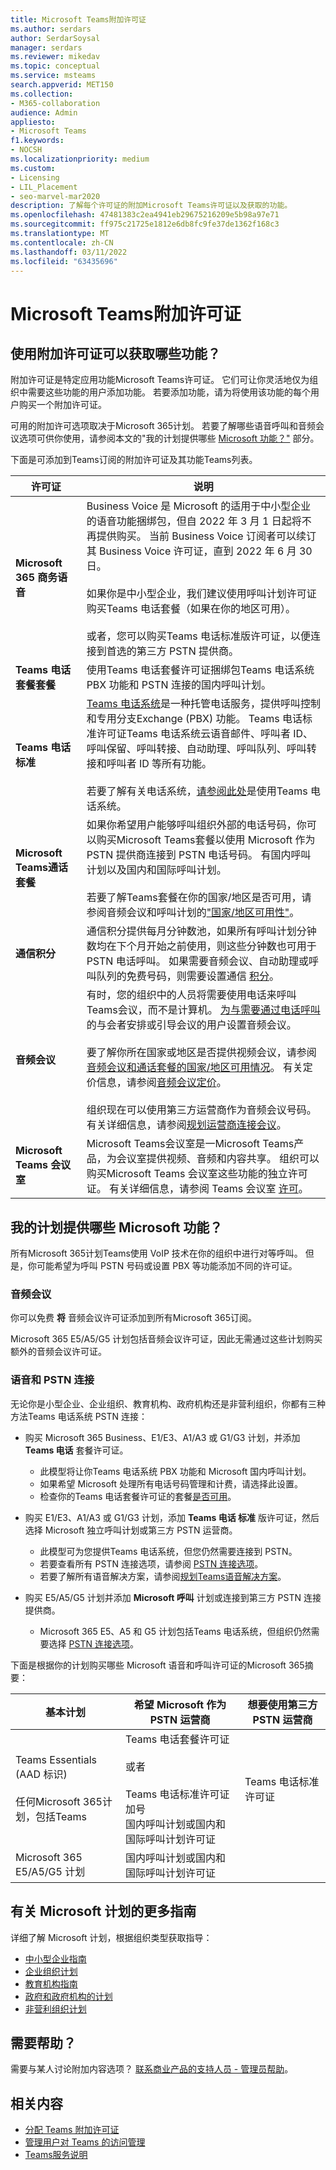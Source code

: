 ```yaml
---
title: Microsoft Teams附加许可证
ms.author: serdars
author: SerdarSoysal
manager: serdars
ms.reviewer: mikedav
ms.topic: conceptual
ms.service: msteams
search.appverid: MET150
ms.collection:
- M365-collaboration
audience: Admin
appliesto:
- Microsoft Teams
f1.keywords:
- NOCSH
ms.localizationpriority: medium
ms.custom:
- Licensing
- LIL_Placement
- seo-marvel-mar2020
description: 了解每个许可证的附加Microsoft Teams许可证以及获取的功能。
ms.openlocfilehash: 47481383c2ea4941eb29675216209e5b98a97e71
ms.sourcegitcommit: ff975c21725e1812e6db8fc9fe37de1362f168c3
ms.translationtype: MT
ms.contentlocale: zh-CN
ms.lasthandoff: 03/11/2022
ms.locfileid: "63435696"
---
```

# <a name="microsoft-teams-add-on-licenses"></a>Microsoft Teams附加许可证

## <a name="which-capabilities-can-i-get-with-add-on-licenses"></a>使用附加许可证可以获取哪些功能？

附加许可证是特定应用功能Microsoft Teams许可证。 它们可让你灵活地仅为组织中需要这些功能的用户添加功能。 若要添加功能，请为将使用该功能的每个用户购买一个附加许可证。

可用的附加许可选项取决于Microsoft 365计划。 若要了解哪些语音呼叫和音频会议选项可供你使用，请参阅本文的"我的计划提供哪些 [Microsoft 功能？"](#which-microsoft-capabilities-are-available-with-my-plan) 部分。

下面是可添加到Teams订阅的附加许可证及其功能Teams列表。

|许可证|说明|
|-------|-----------|
|**Microsoft 365 商务语音** <br/> |Business Voice 是 Microsoft 的适用于中小型企业的语音功能捆绑包，但自 2022 年 3 月 1 日起将不再提供购买。 当前 Business Voice 订阅者可以续订其 Business Voice 许可证，直到 2022 年 6 月 30 日。 <br/> <br/> 如果你是中小型企业，我们建议使用呼叫计划许可证购买Teams 电话套餐（如果在你的地区可用）。[](../business-voice/whats-business-voice.md) <br/> <br/> 或者，您可以购买Teams 电话标准版许可证，以便连接到首选的第三方 PSTN 提供商。 |
|**Teams 电话套餐套餐** <br/> |使用Teams 电话套餐许可证捆绑包Teams 电话系统 PBX 功能和 PSTN 连接的国内呼叫计划。 <br/> |
|**Teams 电话 标准** <br/> |[Teams 电话系统](../what-is-phone-system-in-office-365.md)是一种托管电话服务，提供呼叫控制和专用分支Exchange (PBX) 功能。 Teams 电话标准许可证Teams 电话系统云语音邮件、呼叫者 ID、呼叫保留、呼叫转接、自动助理、呼叫队列、呼叫转接和呼叫者 ID 等所有功能。 <br/> <br/>若要了解有关电话系统，[请参阅此处](../here-s-what-you-get-with-phone-system.md)是使用Teams 电话系统。 <br/> |
|**Microsoft Teams通话套餐** <br/> |如果你希望用户能够呼叫组织外部的电话号码，你可以购买Microsoft Teams套餐以使用 Microsoft 作为 PSTN 提供商连接到 PSTN 电话号码。[](../calling-plans-for-office-365.md) 有国内呼叫计划以及国内和国际呼叫计划。 <br/> <br/> 若要了解Teams套餐在你的国家/地区是否可用，请参阅音频会议和呼叫计划的["国家/地区可用性"](../country-and-region-availability-for-audio-conferencing-and-calling-plans/country-and-region-availability-for-audio-conferencing-and-calling-plans.md)。 |
|**通信积分** | 通信积分提供每月分钟数池，如果所有呼叫计划分钟数均在下个月开始之前使用，则这些分钟数也可用于 PSTN 电话呼叫。 如果需要音频会议、自动助理或呼叫队列的免费号码，则需要设置通信 [积分](../set-up-communications-credits-for-your-organization.md)。 <br/> |
|**音频会议** <br/> |有时，您的组织中的人员将需要使用电话来呼叫Teams会议，而不是计算机。 [为与需要通过电话呼叫](../set-up-audio-conferencing-in-teams.md) 的与会者安排或引导会议的用户设置音频会议。 <br/> <br/>要了解你所在国家或地区是否提供视频会议，请参阅 [音频会议和通话套餐的国家/地区可用情况](../country-and-region-availability-for-audio-conferencing-and-calling-plans/country-and-region-availability-for-audio-conferencing-and-calling-plans.md)。 有关定价信息，请参阅[音频会议定价](https://go.microsoft.com/fwlink/?linkid=799762)。  <br/> <br/>组织现在可以使用第三方运营商作为音频会议号码。 有关详细信息，请参阅[规划运营商连接会议](../operator-connect-conferencing-plan.md)。 <br/>|
|**Microsoft Teams 会议室** <br/> | Microsoft Teams会议室是一Microsoft Teams产品，为会议室提供视频、音频和内容共享。 组织可以购买Microsoft Teams 会议室这些功能的独立许可证。 有关详细信息，请参阅 Teams 会议室 [许可](../rooms/rooms-licensing.md)。 <br/>|

## <a name="which-microsoft-capabilities-are-available-with-my-plan"></a>我的计划提供哪些 Microsoft 功能？

所有Microsoft 365计划Teams使用 VoIP 技术在你的组织中进行对等呼叫。 但是，你可能希望为呼叫 PSTN 号码或设置 PBX 等功能添加不同的许可证。

### <a name="audio-conferencing"></a>音频会议

你可以免费 **将** 音频会议许可证添加到所有Microsoft 365订阅。

Microsoft 365 E5/A5/G5 计划包括音频会议许可证，因此无需通过这些计划购买额外的音频会议许可证。

### <a name="voice-and-pstn-connectivity"></a>语音和 PSTN 连接

无论你是小型企业、企业组织、教育机构、政府机构还是非营利组织，你都有三种方法Teams 电话系统 PSTN 连接：

- 购买 Microsoft 365 Business、E1/E3、A1/A3 或 G1/G3 计划，并添加 **Teams 电话** 套餐许可证。
  - 此模型将让你Teams 电话系统 PBX 功能和 Microsoft 国内呼叫计划。
  - 如果希望 Microsoft 处理所有电话号码管理和计费，请选择此设置。
  - 检查你的Teams 电话套餐许可证的套餐[是否可用](../country-and-region-availability-for-audio-conferencing-and-calling-plans/country-and-region-availability-for-audio-conferencing-and-calling-plans.md)。

- 购买 E1/E3、A1/A3 或 G1/G3 计划，添加 **Teams 电话 标准** 版许可证，然后选择 Microsoft 独立呼叫计划或第三方 PSTN 运营商。
  - 此模型可为您提供Teams 电话系统，但您仍然需要连接到 PSTN。
  - 若要查看所有 PSTN 连接选项，请参阅 [PSTN 连接选项](../pstn-connectivity.md)。
  - 若要了解所有语音解决方案，请参阅[规划Teams语音解决方案](../cloud-voice-landing-page.md)。

- 购买 E5/A5/G5 计划并添加 **Microsoft 呼叫** 计划或连接到第三方 PSTN 连接提供商。
  - Microsoft 365 E5、A5 和 G5 计划包括Teams 电话系统，但组织仍然需要选择 [PSTN 连接选项](../pstn-connectivity.md)。

下面是根据你的计划购买哪些 Microsoft 语音和呼叫许可证的Microsoft 365摘要：

<table>
<thead>
<tr class="header">
<th><strong>基本计划</strong></th>
<th><strong>希望 Microsoft 作为 PSTN 运营商</strong></th>
<th><strong>想要使用第三方 PSTN 运营商</strong></th>
</tr>
</thead>
<tbody>
<tr>
<td>Teams Essentials (AAD 标识)  <br/> <br/>任何Microsoft 365计划，包括Teams <br/> </td>
<td>Teams 电话套餐许可证 <br/> <br/>或者 <br/> <br/>Teams 电话标准许可证 <br/> 加号 <br/>国内呼叫计划或国内和国际呼叫计划许可证 <br/> </td>
<td>Teams 电话标准许可证 <br/> </td>
</tr>
<tr>
<td>Microsoft 365 E5/A5/G5 计划</td>
<td>国内呼叫计划或国内和国际呼叫计划许可证 <br/> </td>
<td></td>
</tr>
</tbody>
</table>

## <a name="more-guidance-on-microsoft-plans"></a>有关 Microsoft 计划的更多指南

详细了解 Microsoft 计划，根据组织类型获取指导：

- [中小型企业指南](../business-voice/whats-business-voice.md)
- [企业组织计划](https://www.microsoft.com/microsoft-365/compare-microsoft-365-enterprise-plans)
- [教育机构指南](https://www.microsoft.com/education/buy-license/microsoft365)
- [政府和政府机构的计划](https://www.microsoft.com/microsoft-365/government/)
- [非营利组织计划](https://www.microsoft.com/microsoft-365/nonprofit/office-365-nonprofit-plans-and-pricing)

## <a name="need-help"></a>需要帮助？

需要与某人讨论附加内容选项？ [联系商业产品的支持人员 - 管理员帮助](https://support.office.com/article/32a17ca7-6fa0-4870-8a8d-e25ba4ccfd4b)。

## <a name="related-content"></a>相关内容

- [分配 Teams 附加许可证](assign-teams-add-on-licenses.md)
- [管理用户对 Teams 的访问管理](../user-access.md)
- [Teams服务说明](/office365/servicedescriptions/teams-service-description)
